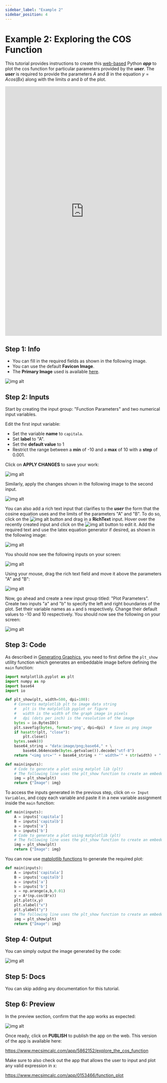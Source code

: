 ```yaml
---
sidebar_label: "Example 2"
sidebar_position: 4
---
```


# Example 2: Exploring the COS Function

This tutorial provides instructions to create this [web-based](https://www.mecsimcalc.com/app/5862152/explore_the_cos_function) Python **_app_** to plot the cos function for particular parameters provided by the _**user**_. The _**user**_ is required to provide the parameters $A$ and $B$ in the equation $y=Acos(Bx)$ along with the limits $a$ and $b$ of the plot.

<div style={{width: "100%", height: "800px", overflow: "hidden"}}>
<iframe src='https://www.mecsimcalc.com/app/5862152/explore_the_cos_function' style={{position:"relative", left:"-45px", top:"-48px"}} width="100%" height="800" title="MecSimCalc" frameborder="0"></iframe>
</div>

## Step 1: Info

- You can fill in the required fields as shown in the following image.
- You can use the default **Favicon Image**.
- The **Primary Image** used is available [here](/docs/getting-started/ex2_primary.png).

<div style={{textAlign: 'center'}}>

![img alt](/docs/getting-started/ex2_info.png)

</div>

## Step 2: Inputs

Start by creating the input group: "Function Parameters" and two numerical input variables.

Edit the first input variable:

- Set the variable **name** to `capitala`.
- Set **label** to "A".
- Set the **default value** to 1
- Restrict the range between a **min** of -10 and a **max** of 10 with a **step** of 0.001.

Click on **APPLY CHANGES** to save your work:

<div style={{textAlign: 'center'}}>

![img alt](/docs/getting-started/ex2_edit_input1.png)

</div>

Similarly, apply the changes shown in the following image to the second input.

<div style={{textAlign: 'center'}}>

![img alt](/docs/getting-started/ex2_edit_input2.png)

</div>

You can also add a rich text input that clarifies to the _**user**_ the form that the cosine equation uses and the limits of the parameters "A" and "B". To do so, click on the ![img alt](/docs/getting-started/add_btn.png) button and drag in a **RichText** input. Hover over the recently created input and click on the ![img alt](/docs/getting-started/edit_btn.png) button to edit it. Add the required text and use the latex equation generator if desired, as shown in the following image:

<div style={{textAlign: 'center'}}>

![img alt](/docs/getting-started/ex2_edit_input3.png)

</div>

You should now see the following inputs on your screen:

<div style={{textAlign: 'center'}}>

![img alt](/docs/getting-started/ex2_group1.png)

</div>

Using your mouse, drag the rich text field and move it above the parameters "A" and "B":

<div style={{textAlign: 'center'}}>

![img alt](/docs/getting-started/ex2_group1_drag.png)

</div>

Now, go ahead and create a new input group titled: "Plot Parameters". Create two inputs "a" and "b" to specify the left and right boundaries of the plot. Set their variable names as `a` and `b` respectively. Change their default values to -10 and 10 respectively. You should now see the following on your screen:

<div style={{textAlign: 'center'}}>

![img alt](/docs/getting-started/ex2_inputs.png)

</div>

## Step 3: Code

As described in [Generating Graphics](/getting-started/graphics), you need to first define the `plt_show` utility function which generates an embeddable image before defining the `main` function:

```python
import matplotlib.pyplot as plt
import numpy as np
import base64
import io

def plt_show(plt, width=500, dpi=100):
    # Converts matplotlib plt to image data string
    #   plt is the matplotlib pyplot or figure
    #   width is the width of the graph image in pixels
    #   dpi (dots per inch) is the resolution of the image
    bytes = io.BytesIO()
    plt.savefig(bytes, format='png', dpi=dpi)  # Save as png image
    if hasattr(plt, "close"):
        plt.close()
    bytes.seek(0)
    base64_string = "data:image/png;base64," + \
        base64.b64encode(bytes.getvalue()).decode("utf-8")
    return "<img src='" + base64_string + "' width='" + str(width) + "'>"

def main(inputs):
    # Code to generate a plot using matplot lib (plt)
    # The following line uses the plt_show function to create an embeddable image
    img = plt_show(plt)
    return {"Image": img}
```

To access the inputs generated in the previous step, click on `<> Input Variables`, and copy each variable and paste it in a new variable assignment inside the `main` function:

```python
def main(inputs):
    A = inputs['capitala']
    B = inputs['capitalb']
    a = inputs['a']
    b = inputs['b']
    # Code to generate a plot using matplotlib (plt)
    # The following line uses the plt_show function to create an embeddable image
    img = plt_show(plt)
    return {"Image": img}
```

You can now use [matplotlib functions](https://matplotlib.org/stable/plot_types/index) to generate the required plot:

```python
def main(inputs):
    A = inputs['capitala']
    B = inputs['capitalb']
    a = inputs['a']
    b = inputs['b']
    x = np.arange(a,b,0.01)
    y = A*(np.cos(B*x))
    plt.plot(x,y)
    plt.xlabel("x")
    plt.ylabel("y")
    # The following line uses the plt_show function to create an embeddable image
    img = plt_show(plt)
    return {"Image": img}
```

## Step 4: Output

You can simply output the image generated by the code:

<div style={{textAlign: 'center'}}>

![img alt](/docs/getting-started/ex2_outputs.png)

</div>

## Step 5: Docs

You can skip adding any documentation for this tutorial.

## Step 6: Preview

In the preview section, confirm that the app works as expected:

<div style={{textAlign: 'center'}}>

![img alt](/docs/getting-started/ex2_preview.png)

</div>

Once ready, click on **PUBLISH** to publish the app on the web.
This version of the app is available here:

https://www.mecsimcalc.com/app/5862152/explore_the_cos_function

Make sure to also check out the app that allows the user to input and plot any valid expression in x:

https://www.mecsimcalc.com/app/0153466/function_plot
